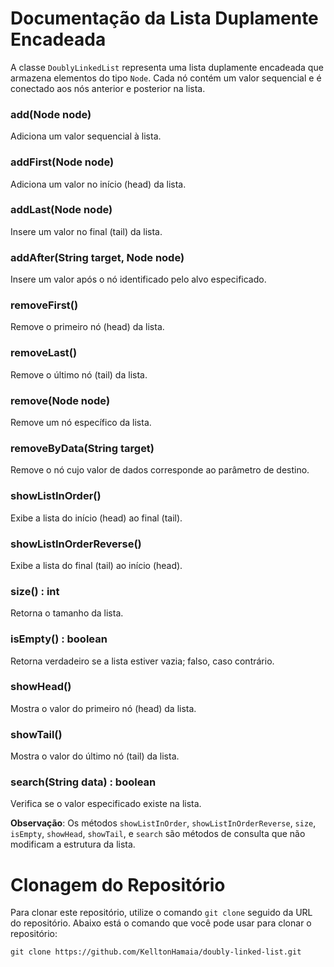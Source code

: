 
# Documentação da Lista Duplamente Encadeada 

A classe `DoublyLinkedList` representa uma lista duplamente encadeada que armazena elementos do tipo `Node`. Cada nó contém um valor sequencial e é conectado aos nós anterior e posterior na lista.

### add(Node node)

Adiciona um valor sequencial à lista.

### addFirst(Node node)

Adiciona um valor no início (head) da lista.

### addLast(Node node)

Insere um valor no final (tail) da lista.

### addAfter(String target, Node node)

Insere um valor após o nó identificado pelo alvo especificado.

### removeFirst()

Remove o primeiro nó (head) da lista.

### removeLast()

Remove o último nó (tail) da lista.

### remove(Node node)

Remove um nó específico da lista.

### removeByData(String target)

Remove o nó cujo valor de dados corresponde ao parâmetro de destino.

### showListInOrder()

Exibe a lista do início (head) ao final (tail).

### showListInOrderReverse()

Exibe a lista do final (tail) ao início (head).

### size() : int

Retorna o tamanho da lista.

### isEmpty() : boolean

Retorna verdadeiro se a lista estiver vazia; falso, caso contrário.

### showHead()

Mostra o valor do primeiro nó (head) da lista.

### showTail()

Mostra o valor do último nó (tail) da lista.

### search(String data) : boolean

Verifica se o valor especificado existe na lista.

**Observação**: Os métodos `showListInOrder`, `showListInOrderReverse`, `size`, `isEmpty`, `showHead`, `showTail`, e `search` são métodos de consulta que não modificam a estrutura da lista.

# Clonagem do Repositório

Para clonar este repositório, utilize o comando `git clone` seguido da URL do repositório. Abaixo está o comando que você pode usar para clonar o repositório:

`git clone https://github.com/KelltonHamaia/doubly-linked-list.git` 
